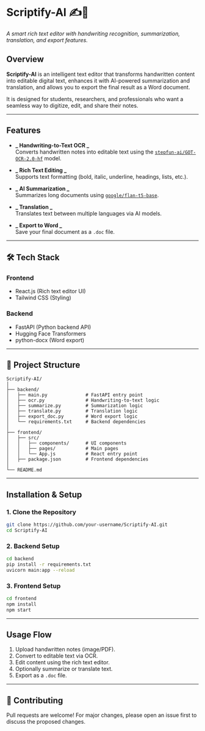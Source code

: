 # Scriptify-AI ✍️📄

_A smart rich text editor with handwriting recognition, summarization, translation, and export features._

## Overview

**Scriptify-AI** is an intelligent text editor that transforms handwritten content into editable digital text, enhances it with AI-powered summarization and translation, and allows you to export the final result as a Word document. 

It is designed for students, researchers, and professionals who want a seamless way to digitize, edit, and share their notes.

---

## Features

- **_ Handwriting-to-Text OCR _**  
  Converts handwritten notes into editable text using the [`stepfun-ai/GOT-OCR-2.0-hf`](https://huggingface.co/stepfun-ai/GOT-OCR-2.0-hf) model.

- **_ Rich Text Editing _**  
  Supports text formatting (bold, italic, underline, headings, lists, etc.).

- **_ AI Summarization _**  
  Summarizes long documents using [`google/flan-t5-base`](https://huggingface.co/google/flan-t5-base).

- **_ Translation _**  
  Translates text between multiple languages via AI models.

- **_ Export to Word _**  
  Save your final document as a `.doc` file.

---

## 🛠 Tech Stack

### **Frontend**

- React.js (Rich text editor UI)
- Tailwind CSS (Styling)

### **Backend**

- FastAPI (Python backend API)
- Hugging Face Transformers
- python-docx (Word export)

---

## 📂 Project Structure

```
Scriptify-AI/
│
├── backend/
│   ├── main.py              # FastAPI entry point
│   ├── ocr.py               # Handwriting-to-text logic
│   ├── summarize.py         # Summarization logic
│   ├── translate.py         # Translation logic
│   ├── export_doc.py        # Word export logic
│   └── requirements.txt     # Backend dependencies
│
├── frontend/
│   ├── src/
│   │   ├── components/      # UI components
│   │   ├── pages/           # Main pages
│   │   └── App.js           # React entry point
│   ├── package.json         # Frontend dependencies
│
└── README.md
```

---

## Installation & Setup

### 1. Clone the Repository

```bash
git clone https://github.com/your-username/Scriptify-AI.git
cd Scriptify-AI
```

### 2️. Backend Setup

```bash
cd backend
pip install -r requirements.txt
uvicorn main:app --reload
```

### 3️. Frontend Setup

```bash
cd frontend
npm install
npm start
```

---

## Usage Flow

1. Upload handwritten notes (image/PDF).
2. Convert to editable text via OCR.
3. Edit content using the rich text editor.
4. Optionally summarize or translate text.
5. Export as a `.doc` file.

---

## 🤝 Contributing

Pull requests are welcome! For major changes, please open an issue first to discuss the proposed changes.
